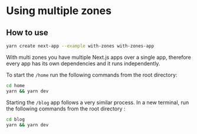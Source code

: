 # Using multiple zones

## How to use

```bash
yarn create next-app --example with-zones with-zones-app
```

With multi zones you have multiple Next.js apps over a single app, therefore every app has its own dependencies and it runs independently.

To start the `/home` run the following commands from the root directory:

```bash
cd home
yarn && yarn dev
```

Starting the `/blog` app follows a very similar process. In a new terminal, run the following commands from the root directory :

```bash
cd blog
yarn && yarn dev
```
